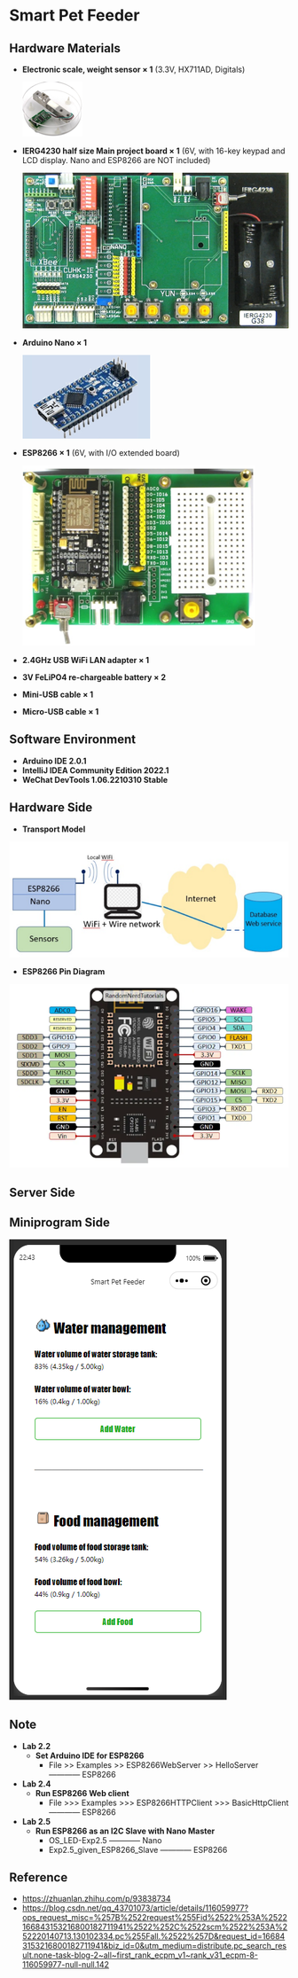 # Smart Pet Feeder

## Hardware Materials
- **Electronic scale, weight sensor × 1** (3.3V, HX711AD, Digitals)

  ![img_4.png](sources/img_4.png)
- **IERG4230 half size Main project board × 1**
(6V, with  16-key keypad and LCD display. Nano and
ESP8266 are NOT included)

  ![img.png](sources/img1.png)
- **Arduino Nano × 1**

  ![img_1.png](sources/img_1.png)
- **ESP8266 × 1** (6V, with I/O extended board)

  ![img.png](sources/img.png)
- **2.4GHz USB WiFi LAN adapter × 1**
- **3V FeLiPO4 re-chargeable battery × 2**
- **Mini-USB cable × 1**
- **Micro-USB cable × 1**

## Software Environment
- **Arduino IDE 2.0.1**
- **IntelliJ IDEA Community Edition 2022.1**
- **WeChat DevTools 1.06.2210310 Stable**

## Hardware Side

- **Transport Model**

![img.png](sources/img20983.png)

- **ESP8266 Pin Diagram**

![img.png](sources/img343.png)

## Server Side

## Miniprogram Side

 ![img.png](sources/img2232.png)

## Note
- **Lab 2.2** 
  - **Set Arduino IDE for ESP8266**
    - File >> Examples >> ESP8266WebServer >> HelloServer ———— ESP8266
- **Lab 2.4**
  - **Run ESP8266 Web client**
    - File >>> Examples >>> ESP8266HTTPClient >>> BasicHttpClient ———— ESP8266
- **Lab 2.5**
  - **Run ESP8266 as an I2C Slave with Nano Master**
    - OS_LED-Exp2.5              ———— Nano
    - Exp2.5_given_ESP8266_Slave ———— ESP8266

## Reference
- https://zhuanlan.zhihu.com/p/93838734
- https://blog.csdn.net/qq_43701073/article/details/116059977?ops_request_misc=%257B%2522request%255Fid%2522%253A%2522166843153216800182711941%2522%252C%2522scm%2522%253A%252220140713.130102334.pc%255Fall.%2522%257D&request_id=166843153216800182711941&biz_id=0&utm_medium=distribute.pc_search_result.none-task-blog-2~all~first_rank_ecpm_v1~rank_v31_ecpm-8-116059977-null-null.142